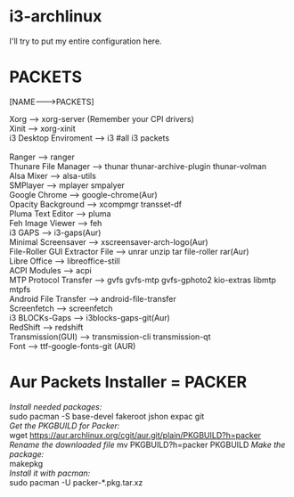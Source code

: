 # i3-archlinux

I'll try to put my entire configuration here.

# PACKETS
[NAME--->PACKETS]

Xorg --> xorg-server (Remember your CPI drivers)<br>
Xinit --> xorg-xinit <br> 
i3 Desktop Enviroment --> i3 #all i3 packets <br>
<br>
Ranger --> ranger <br>
Thunare File Manager --> thunar thunar-archive-plugin thunar-volman <br>
Alsa Mixer --> alsa-utils <br>
SMPlayer --> mplayer smpalyer <br>
Google Chrome --> google-chrome(Aur) <br>
Opacity Background --> xcompmgr transset-df <br>
Pluma Text Editor --> pluma <br>
Feh Image Viewer --> feh <br>
i3 GAPS --> i3-gaps(Aur) <br>
Minimal Screensaver --> xscreensaver-arch-logo(Aur) <br>
File-Roller GUI Extractor File --> unrar unzip tar file-roller rar(Aur) <br>
Libre Office --> libreoffice-still <br>
ACPI Modules --> acpi <br>
MTP Protocol Transfer --> gvfs gvfs-mtp gvfs-gphoto2 kio-extras libmtp mtpfs <br>
Android File Transfer --> android-file-transfer <br>
Screenfetch --> screenfetch <br>
i3 BLOCKs-Gaps --> i3blocks-gaps-git(Aur) <br>
RedShift --> redshift <br>
Transmission(GUI) --> transmission-cli transmission-qt <br>
Font --> ttf-google-fonts-git (AUR) <br>

# Aur Packets Installer = PACKER
<i>Install needed packages:</i> <br>
sudo pacman -S base-devel fakeroot jshon expac git <br>
<i>Get the PKGBUILD for Packer: </i> <br>
wget https://aur.archlinux.org/cgit/aur.git/plain/PKGBUILD?h=packer <br>
<i>Rename the downloaded file</i>
mv PKGBUILD\?h\=packer PKGBUILD
<i>Make the package: </i><br>
makepkg <br>
<i>Install it with pacman:</i> <br>
sudo pacman -U packer-*.pkg.tar.xz <br>

 
